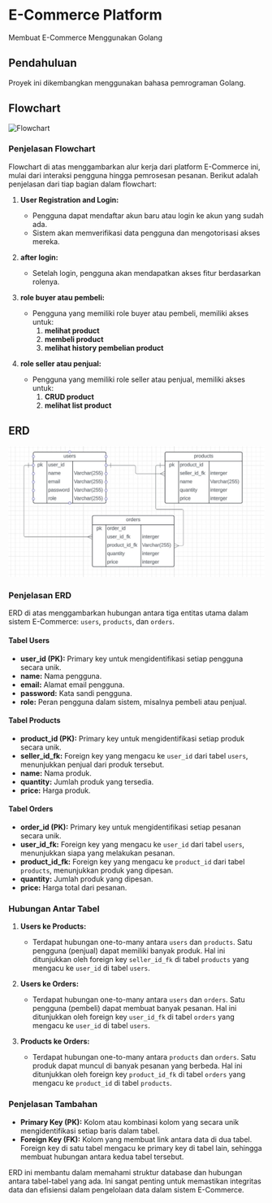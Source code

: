 # E-Commerce Platform

Membuat E-Commerce Menggunakan Golang

## Pendahuluan
Proyek ini dikembangkan menggunakan bahasa pemrograman Golang.

## Flowchart
![Flowchart](https://github.com/ArdiSasongko/basic_store/assets/63091744/532057af-c325-4558-b109-76c5bdf76f07)

### Penjelasan Flowchart
Flowchart di atas menggambarkan alur kerja dari platform E-Commerce ini, mulai dari interaksi pengguna hingga pemrosesan pesanan. Berikut adalah penjelasan dari tiap bagian dalam flowchart:

1. **User Registration and Login:**
   - Pengguna dapat mendaftar akun baru atau login ke akun yang sudah ada.
   - Sistem akan memverifikasi data pengguna dan mengotorisasi akses mereka.

2. **after login:**
   - Setelah login, pengguna akan mendapatkan akses fitur berdasarkan rolenya.

3. **role buyer atau pembeli:**
   - Pengguna yang memiliki role buyer atau pembeli, memiliki akses untuk:
     1. **melihat product**
     2. **membeli product**
     3. **melihat history pembelian product**

4. **role seller atau penjual:**
   - Pengguna yang memiliki role seller atau penjual, memiliki akses untuk:
     1. **CRUD product**
     3. **melihat list product**


## ERD
![erd](asset/erd.jpg)

### Penjelasan ERD
ERD di atas menggambarkan hubungan antara tiga entitas utama dalam sistem E-Commerce: `users`, `products`, dan `orders`.

#### Tabel Users
- **user_id (PK):** Primary key untuk mengidentifikasi setiap pengguna secara unik.
- **name:** Nama pengguna.
- **email:** Alamat email pengguna.
- **password:** Kata sandi pengguna.
- **role:** Peran pengguna dalam sistem, misalnya pembeli atau penjual.

#### Tabel Products
- **product_id (PK):** Primary key untuk mengidentifikasi setiap produk secara unik.
- **seller_id_fk:** Foreign key yang mengacu ke `user_id` dari tabel `users`, menunjukkan penjual dari produk tersebut.
- **name:** Nama produk.
- **quantity:** Jumlah produk yang tersedia.
- **price:** Harga produk.

#### Tabel Orders
- **order_id (PK):** Primary key untuk mengidentifikasi setiap pesanan secara unik.
- **user_id_fk:** Foreign key yang mengacu ke `user_id` dari tabel `users`, menunjukkan siapa yang melakukan pesanan.
- **product_id_fk:** Foreign key yang mengacu ke `product_id` dari tabel `products`, menunjukkan produk yang dipesan.
- **quantity:** Jumlah produk yang dipesan.
- **price:** Harga total dari pesanan.

### Hubungan Antar Tabel
1. **Users ke Products:**
   - Terdapat hubungan one-to-many antara `users` dan `products`. Satu pengguna (penjual) dapat memiliki banyak produk. Hal ini ditunjukkan oleh foreign key `seller_id_fk` di tabel `products` yang mengacu ke `user_id` di tabel `users`.

2. **Users ke Orders:**
   - Terdapat hubungan one-to-many antara `users` dan `orders`. Satu pengguna (pembeli) dapat membuat banyak pesanan. Hal ini ditunjukkan oleh foreign key `user_id_fk` di tabel `orders` yang mengacu ke `user_id` di tabel `users`.

3. **Products ke Orders:**
   - Terdapat hubungan one-to-many antara `products` dan `orders`. Satu produk dapat muncul di banyak pesanan yang berbeda. Hal ini ditunjukkan oleh foreign key `product_id_fk` di tabel `orders` yang mengacu ke `product_id` di tabel `products`.

### Penjelasan Tambahan
- **Primary Key (PK):** Kolom atau kombinasi kolom yang secara unik mengidentifikasi setiap baris dalam tabel.
- **Foreign Key (FK):** Kolom yang membuat link antara data di dua tabel. Foreign key di satu tabel mengacu ke primary key di tabel lain, sehingga membuat hubungan antara kedua tabel tersebut.

ERD ini membantu dalam memahami struktur database dan hubungan antara tabel-tabel yang ada. Ini sangat penting untuk memastikan integritas data dan efisiensi dalam pengelolaan data dalam sistem E-Commerce.

